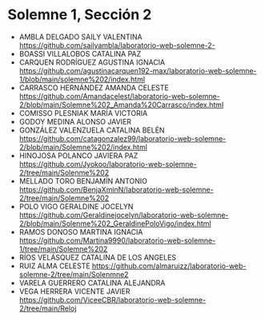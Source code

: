 # Solemne 1, Sección 2
* AMBLA DELGADO SAILY VALENTINA https://github.com/sailyambla/laboratorio-web-solemne-2-
* BOASSI VILLALOBOS CATALINA PAZ
* CARQUEN RODRÍGUEZ AGUSTINA IGNACIA https://github.com/agustinacarquen192-max/laboratorio-web-solemne-1/blob/main/solemne%202/index.html
* CARRASCO HERNÁNDEZ AMANDA CELESTE https://github.com/Amandacelest/laboratorio-web-solemne-2/blob/main/Solemne%202_Amanda%20Carrasco/index.html
* COMISSO PLESNIAK MARÍA VICTORIA
* GODOY MEDINA ALONSO JAVIER
* GONZÁLEZ VALENZUELA CATALINA BELÉN https://github.com/catagonzalez99/laboratorio-web-solemne-2/blob/main/Solemne%202/index.html
* HINOJOSA POLANCO JAVIERA PAZ  https://github.com/Jyokoo/laboratorio-web-solemne-2/tree/main/Solenme%202
* MELLADO TORO BENJAMÍN ANTONIO https://github.com/BenjaXminN/laboratorio-web-solemne-2/tree/main/Solemne%202
* POLO VIGO GERALDINE JOCELYN https://github.com/Geraldinejocelyn/laboratorio-web-solemne-2/blob/main/Solenme%202_GeraldinePoloVigo/index.html
* RAMOS DONOSO MARTINA IGNACIA https://github.com/Martina9990/laboratorio-web-solemne-1/tree/main/Solemne%202
* RÍOS VELÁSQUEZ CATALINA DE LOS ANGELES
* RUIZ ALMA CELESTE https://github.com/almaruizz/laboratorio-web-solemne-2/tree/main/Solenmne2
* VARELA GUERRERO CATALINA ALEJANDRA
* VEGA HERRERA VICENTE JAVIER https://github.com/ViceeCBR/laboratorio-web-solemne-2/tree/main/Reloj
